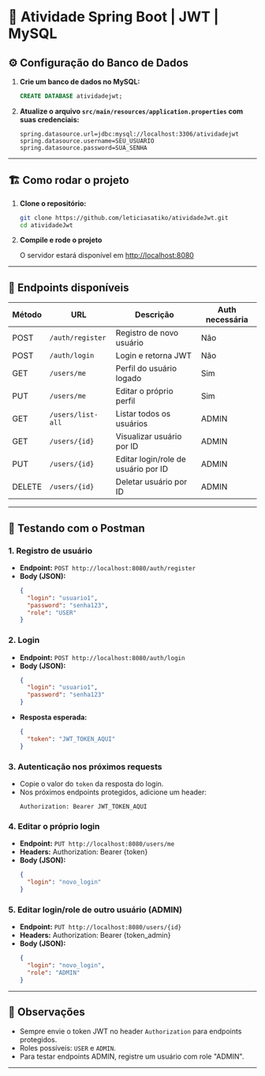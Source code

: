 # 🚀 Atividade Spring Boot | JWT | MySQL

## ⚙️ Configuração do Banco de Dados

1. **Crie um banco de dados no MySQL:**

   ```sql
   CREATE DATABASE atividadejwt;
   ```

2. **Atualize o arquivo `src/main/resources/application.properties` com suas credenciais:**

   ```properties
   spring.datasource.url=jdbc:mysql://localhost:3306/atividadejwt
   spring.datasource.username=SEU_USUARIO
   spring.datasource.password=SUA_SENHA
   ```

---

## 🏗️ Como rodar o projeto

1. **Clone o repositório:**

   ```bash
   git clone https://github.com/leticiasatiko/atividadeJwt.git
   cd atividadeJwt
   ```

2. **Compile e rode o projeto**

   O servidor estará disponível em [http://localhost:8080](http://localhost:8080)

---

## 📌 Endpoints disponíveis

| Método | URL                          | Descrição                             | Auth necessária |
|--------|------------------------------|---------------------------------------|-----------------|
| POST   | `/auth/register`             | Registro de novo usuário              | Não             |
| POST   | `/auth/login`                | Login e retorna JWT                   | Não             |
| GET    | `/users/me`                  | Perfil do usuário logado              | Sim             |
| PUT    | `/users/me`                  | Editar o próprio perfil               | Sim             |
| GET    | `/users/list-all`            | Listar todos os usuários              | ADMIN           |
| GET    | `/users/{id}`                | Visualizar usuário por ID             | ADMIN           |
| PUT    | `/users/{id}`                | Editar login/role de usuário por ID   | ADMIN           |
| DELETE | `/users/{id}`                | Deletar usuário por ID                | ADMIN           |

---

## 🧪 Testando com o Postman

### 1. **Registro de usuário**

- **Endpoint:** `POST http://localhost:8080/auth/register`
- **Body (JSON):**
  ```json
  {
    "login": "usuario1",
    "password": "senha123",
    "role": "USER"
  }
  ```

### 2. **Login**

- **Endpoint:** `POST http://localhost:8080/auth/login`
- **Body (JSON):**
  ```json
  {
    "login": "usuario1",
    "password": "senha123"
  }
  ```
- **Resposta esperada:**
  ```json
  {
    "token": "JWT_TOKEN_AQUI"
  }
  ```

### 3. **Autenticação nos próximos requests**

- Copie o valor do `token` da resposta do login.
- Nos próximos endpoints protegidos, adicione um header:
  ```
  Authorization: Bearer JWT_TOKEN_AQUI
  ```

### 4. **Editar o próprio login**

- **Endpoint:** `PUT http://localhost:8080/users/me`
- **Headers:** Authorization: Bearer {token}
- **Body (JSON):**
  ```json
  {
    "login": "novo_login"
  }
  ```

### 5. **Editar login/role de outro usuário (ADMIN)**

- **Endpoint:** `PUT http://localhost:8080/users/{id}`
- **Headers:** Authorization: Bearer {token_admin}
- **Body (JSON):**
  ```json
  {
    "login": "novo_login",
    "role": "ADMIN"
  }
  ```

---

## 📝 Observações

- Sempre envie o token JWT no header `Authorization` para endpoints protegidos.
- Roles possíveis: `USER` e `ADMIN`.
- Para testar endpoints ADMIN, registre um usuário com role "ADMIN".

---

